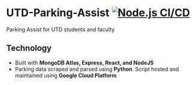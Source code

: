 # UTD-Parking-Assist [![Node.js CI/CD](https://github.com/lusterane/UTD-Parking-Assist/actions/workflows/nodejs.yml/badge.svg)](https://github.com/lusterane/UTD-Parking-Assist/actions/workflows/nodejs.yml)

Parking Assist for UTD students and faculty

## Technology

-   Built with <b>MongoDB Atlas, Express, React, and NodeJS</b>
-   Parking data scraped and parsed using <b>Python</b>. Script hosted and maintained using <b>Google Cloud Platform</b>
